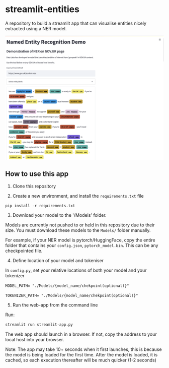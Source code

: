 # streamlit-entities

A repository to build a streamlit app that can visualise entities nicely extracted using a NER model.

![alt text](./docs/readme_images/readme_image.png)

## How to use this app

1. Clone this repository

2. Create a new environment, and install the `requirements.txt` file

```python
pip install -r requirements.txt
```

3. Download your model to the '/Models' folder.

Models are currently not pushed to or held in this repository due to their size. You must download these models to the `Models/` folder manually.

For example, if your NER model is pytorch/HuggingFace, copy the entire folder that contains your `config.json`, `pytorch_model.bin`. This can be any checkpointed file.

4. Define location of your model and tokeniser

In `config.py`, set your relative locations of both your model and your tokenizer 

`MODEL_PATH= "./Models/{model_name/chekpoint(optional)}"`

`TOKENIZER_PATH= "./Models/{model_name/chekpoint(optional)}"` 

5. Run the web-app from the command line

Run:
```python
streamlit run streamlit-app.py 
```

The web app should launch in a browser. If not, copy the address to your local host into your browser.

Note:
The app may take 10+ seconds when it first launches, this is because the model is being loaded for the first time. After the model is loaded, it is cached, so each execution thereafter will be much quicker (1-2 seconds)

